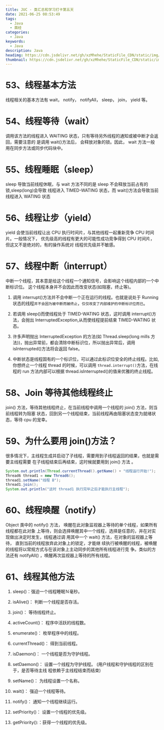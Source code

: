 ```yaml
---
title: JUC - 类汇总和学习打卡第五天
date: 2021-06-25 08:53:49
tags:
  - Java
  - 面经
categories:
  - Java
keywords:
  - Java
description: Java
headimg: https://cdn.jsdelivr.net/gh/xzMhehe/StaticFile_CDN/static/img/20210625075644.png
thumbnail: https://cdn.jsdelivr.net/gh/xzMhehe/StaticFile_CDN/static/img/20210625075644.png
---
```


# 53、线程基本方法
线程相关的基本方法有 wait， notify， notifyAll， sleep， join， yield 等。

# 54、线程等待（wait）
调用该方法的线程进入 WAITING 状态，只有等待另外线程的通知或被中断才会返回，需要注意的 是调用 wait()方法后， 会释放对象的锁。因此， wait 方法一般用在同步方法或同步代码块中。

# 55、线程睡眠（sleep）
sleep 导致当前线程休眠，与 wait 方法不同的是 sleep 不会释放当前占有的锁,sleep(long)会导致 线程进入 TIMED-WATING 状态，而 wait()方法会导致当前线程进入 WATING 状态

# 56、线程让步（yield）
yield 会使当前线程让出 CPU 执行时间片，与其他线程一起重新竞争 CPU 时间片。一般情况下， 优先级高的线程有更大的可能性成功竞争得到 CPU 时间片， 但这又不是绝对的，有的操作系统对 线程优先级并不敏感。

# 57、线程中断（interrupt）
中断一个线程，其本意是给这个线程一个通知信号，会影响这个线程内部的一个中断标识位。 这个线程本身并不会因此而改变状态(如阻塞，终止等)。


1. 调用 interrupt()方法并不会中断一个正在运行的线程。也就是说处于 Running 状态的线程`并不会因为被中断而被终止`，`仅仅改变了内部维护的中断标识位而已`。

2. 若调用 sleep()而使线程处于 TIMED-WATING 状态，这时调用 interrupt()方法，会抛出 InterruptedException,从而使线程提前结束 TIMED-WATING 状态。

3. 许多声明抛出 InterruptedException 的方法(如 Thread.sleep(long mills 方法))，抛出异常前，都会清除中断标识位，所以抛出异常后，调用 isInterrupted()方法将会返回 false。

4. 中断状态是线程固有的一个标识位，可以通过此标识位安全的终止线程。比如,你想终止一个线程 thread 的时候，可以调用 `thread.interrupt()`方法，在线程的 run 方法内部可以根据 thread.isInterrupted()的值来优雅的终止线程。

# 58、Join 等待其他线程终止
join() 方法，等待其他线程终止，在当前线程中调用一个线程的 join() 方法，则当前线程转为阻塞 状态，回到另一个线程结束，当前线程再由阻塞状态变为就绪状态，等待 cpu 的宠幸。

# 59、为什么要用 join()方法？
很多情况下，主线程生成并启动了子线程，需要用到子线程返回的结果，也就是需要主线程需要 在子线程结束后再结束，这时候就要用到 join() 方法 。

```java
System.out.println(Thread.currentThread().getName() + "线程运行开始!"); 
Thread6 thread1 = new Thread6();
thread1.setName("线程 B");
thread1.join();
System.out.println("这时 thread1 执行完毕之后才能执行主线程");
```

# 60、线程唤醒（notify）
Object 类中的 notify() 方法， 唤醒在此对象监视器上等待的单个线程，如果所有线程都在此对象 上等待，则会选择唤醒其中一个线程，选择是任意的，并在对实现做出决定时发生，线程通过调 用其中一个 wait() 方法，在对象的监视器上等待， 直到当前的线程放弃此对象上的锁定，才能继 续执行被唤醒的线程，被唤醒的线程将以常规方式与在该对象上主动同步的其他所有线程进行竞 争。类似的方法还有 notifyAll() ，唤醒再次监视器上等待的所有线程。

# 61、线程其他方法
1. sleep()：强迫一个线程睡眠Ｎ毫秒。

2. isAlive()： 判断一个线程是否存活。

3. join()： 等待线程终止。

4. activeCount()： 程序中活跃的线程数。

5. enumerate()： 枚举程序中的线程。

6. currentThread()： 得到当前线程。

7. isDaemon()： 一个线程是否为守护线程。

8. setDaemon()： 设置一个线程为守护线程。 (用户线程和守护线程的区别在于，是否等待主线 程依赖于主线程结束而结束)

9. setName()： 为线程设置一个名称。

10. wait()： 强迫一个线程等待。

11. notify()： 通知一个线程继续运行。

11. setPriority()： 设置一个线程的优先级。

12. getPriority():：获得一个线程的优先级。

